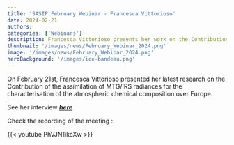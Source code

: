 ```yaml
---
title: 'SASIP February Webinar - Francesca Vittorioso'
date: 2024-02-21
authors:
categories: ['Webinars']
description: Francesca Vittorioso presents her work on the Contribution of the assimilation of MTG/IRS radiances for the characterisation of the atmospheric chemical composition over Europe
thumbnail: '/images/news/February_Webinar_2024.png'
image: '/images/news/February_Webinar_2024.png'
heroBackground: '/images/ice-bandeau.png'
---
```


On February 21st, Francesca Vittorioso presented her latest research on the Contribution of the assimilation of MTG/IRS radiances for the characterisation of the atmospheric chemical composition over Europe. 

See her interview [**_here_**](https://sasip-climate.github.io/news/interview_francesca/)

Check the recording of the meeting : 

{{< youtube PhVJN1ikcXw >}}





